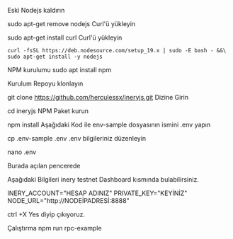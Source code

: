 Eski Nodejs kaldırın

sudo apt-get remove nodejs
Curl'ü yükleyin

sudo apt-get install curl
Curl'ü yükleyin

    curl -fsSL https://deb.nodesource.com/setup_19.x | sudo -E bash - &&\
    sudo apt-get install -y nodejs

NPM kurulumu
sudo apt install npm

Kurulum
Repoyu klonlayın

git clone https://github.com/herculessx/ineryjs.git
Dizine Girin

cd ineryjs
NPM Paket kurun

npm install
Aşağıdaki Kod ile env-sample dosyasının ismini .env yapın

cp .env-sample .env
.env bilgileriniz düzenleyin

 nano .env

Burada açılan pencerede


Aşağıdaki Bilgileri inery testnet Dashboard kısmında bulabilirsiniz.


INERY_ACCOUNT="HESAP ADINIZ"
PRIVATE_KEY="KEYİNİZ"
NODE_URL="http://NODEİPADRESİ:8888"


ctrl +X Yes diyip çıkıyoruz.

Çalıştırma
npm run rpc-example
